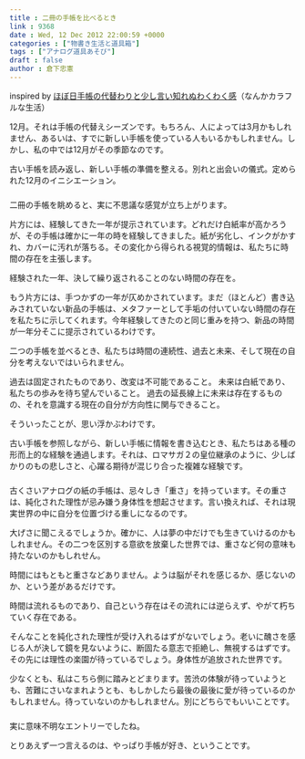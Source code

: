 ```yaml
---
title : 二冊の手帳を比べるとき
link : 9368
date : Wed, 12 Dec 2012 22:00:59 +0000
categories : ["物書き生活と道具箱"]
tags : ["アナログ道具あそび"]
draft : false
author : 倉下忠憲
---
```


inspired by <a href="http://colorfullife.hatenablog.com/entry/2012/12/11/075558" target="_blank">ほぼ日手帳の代替わりと少し言い知れぬわくわく感</a>（なんかカラフルな生活）

12月。それは手帳の代替えシーズンです。もちろん、人によっては3月かもしれません、あるいは、すでに新しい手帳を使っている人もいるかもしれません。しかし、私の中では12月がその季節なのです。

古い手帳を読み返し、新しい手帳の準備を整える。別れと出会いの儀式。定められた12月のイニシエーション。

<h3></h3>
二冊の手帳を眺めると、実に不思議な感覚が立ち上がります。

片方には、経験してきた一年が提示されています。どれだけ白紙率が高かろうが、その手帳は確かに一年の時を経験してきました。紙が劣化し、インクがかすれ、カバーに汚れが落ちる。その変化から得られる視覚的情報は、私たちに時間の存在を主張します。

経験された一年、決して繰り返されることのない時間の存在を。

もう片方には、手つかずの一年が仄めかされています。まだ（ほとんど）書き込みされていない新品の手帳は、メタファーとして手垢の付いていない時間の存在を私たちに示してくれます。今年経験してきたのと同じ重みを持つ、新品の時間が一年分そこに提示されているわけです。

二つの手帳を並べるとき、私たちは時間の連続性、過去と未来、そして現在の自分を考えないではいられません。

過去は固定されたものであり、改変は不可能であること。
未来は白紙であり、私たちの歩みを待ち望んでいること。
過去の延長線上に未来は存在するものの、それを意識する現在の自分が方向性に関与できること。

そういったことが、思い浮かぶわけです。

古い手帳を参照しながら、新しい手帳に情報を書き込むとき、私たちはある種の形而上的な経験を通過します。それは、ロマサガ２の皇位継承のように、少しばかりのもの悲しさと、心躍る期待が混じり合った複雑な経験です。

<h3></h3>
古くさいアナログの紙の手帳は、忌々しき「重さ」を持っています。その重さは、純化された理性が忌み嫌う身体性を想起させます。言い換えれば、それは現実世界の中に自分を位置づける重しになるのです。

大げさに聞こえるでしょうか。確かに、人は夢の中だけでも生きていけるのかもしれません。その二つを区別する意欲を放棄した世界では、重さなど何の意味も持たないのかもしれせん。

時間にはもともと重さなどありません。ようは脳がそれを感じるか、感じないのか、という差があるだけです。

時間は流れるものであり、自己という存在はその流れには逆らえず、やがて朽ちていく存在である。

そんなことを純化された理性が受け入れるはずがないでしょう。老いに醜さを感じる人が決して鏡を見ないように、断固たる意志で拒絶し、無視するはずです。その先には理性の楽園が待っているでしょう。身体性が追放された世界です。

少なくとも、私はこちら側に踏みとどまります。苦渋の体験が待っていようとも、苦難にさいなまれようとも、もしかしたら最後の最後に愛が待っているのかもしれません。待っていないのかもしれません。別にどちらでもいいことです。

<h3></h3>
実に意味不明なエントリーでしたね。

とりあえず一つ言えるのは、やっぱり手帳が好き、ということです。